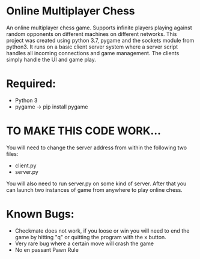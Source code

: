 # Online Multiplayer Chess
An online multiplayer chess game. Supports infinite players playing against random opponents on different machines on different networks. This project was created using python 3.7, pygame and the sockets module from python3. It runs on a basic client server system where a server script handles all incoming connections and game management. The clients simply handle the UI and game play.


# Required:
- Python 3
- pygame -> pip install pygame


# TO MAKE THIS CODE WORK...
You will need to change the server address from within the following two files:
- client.py
- server.py

You will also need to run server.py on some kind of server. After that you can launch two instances of game from anywhere to play online chess.


# Known Bugs:
- Checkmate does not work, if you loose or win you will need to end the game by hitting "q" or quitting the program with the x button.
- Very rare bug where a certain move will crash the game
- No en passant Pawn Rule
